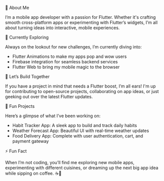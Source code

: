 👀 About Me

I’m a mobile app developer with a passion for Flutter. Whether it's crafting smooth cross-platform apps or experimenting with Flutter’s widgets, I’m all about turning ideas into interactive, mobile experiences.

🧠 Currently Exploring

Always on the lookout for new challenges, I’m currently diving into:
- Flutter Animations to make my apps pop and wow users
- Firebase integration for seamless backend services
- Flutter Web to bring my mobile magic to the browser

🤝 Let’s Build Together


If you have a project in mind that needs a Flutter boost, I’m all ears! I'm up for contributing to open-source projects, collaborating on app ideas, or just geeking out over the latest Flutter updates.

🎯 Fun Projects

Here’s a glimpse of what I’ve been working on:
- Habit Tracker App: A sleek app to build and track daily habits
- Weather Forecast App: Beautiful UI with real-time weather updates
- Food Delivery App: Complete with user authentication, cart, and payment gateway

⚡ Fun Fact

When I’m not coding, you’ll find me exploring new mobile apps, experimenting with different cuisines, or dreaming up the next big app idea while sipping on coffee. ☕📱
